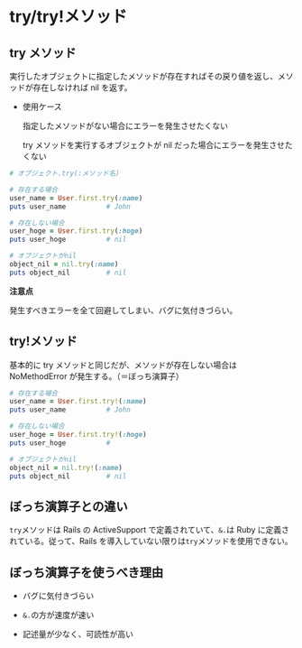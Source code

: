 # try/try!メソッド

## try メソッド

実行したオブジェクトに指定したメソッドが存在すればその戻り値を返し、メソッドが存在しなければ nil を返す。

- 使用ケース

  指定したメソッドがない場合にエラーを発生させたくない

  try メソッドを実行するオブジェクトが nil だった場合にエラーを発生させたくない

```ruby
# オブジェクト.try(:メソッド名)

# 存在する場合
user_name = User.first.try(:name)
puts user_name          # John

# 存在しない場合
user_hoge = User.first.try(:hoge)
puts user_hoge          # nil

# オブジェクトがnil
object_nil = nil.try(:name)
puts object_nil         # nil
```

**注意点**

発生すべきエラーを全て回避してしまい、バグに気付きづらい。

## try!メソッド

基本的に try メソッドと同じだが、メソッドが存在しない場合は NoMethodError が発生する。（＝ぼっち演算子）

```ruby
# 存在する場合
user_name = User.first.try!(:name)
puts user_name          # John

# 存在しない場合
user_hoge = User.first.try!(:hoge)
puts user_hoge          #

# オブジェクトがnil
object_nil = nil.try!(:name)
puts object_nil         # nil
```

## ぼっち演算子との違い

`try`メソッドは Rails の ActiveSupport で定義されていて、`&.`は Ruby に定義されている。従って、Rails を導入していない限りは`try`メソッドを使用できない。

## ぼっち演算子を使うべき理由

- バグに気付きづらい

- `&.`の方が速度が速い

- 記述量が少なく、可読性が高い
